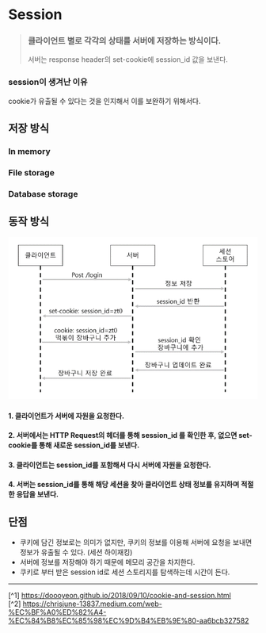 # Session
> ### 클라이언트 별로 각각의 상태를 서버에 저장하는 방식이다.
> 
> 서버는 response header의 set-cookie에 session_id 값을 보낸다.

### session이 생겨난 이유
cookie가 유출될 수 있다는 것을 인지해서 이를 보완하기 위해서다.

## 저장 방식
### In memory

### File storage

### Database storage

## 동작 방식

![](../Image/session.png)

#### 1. 클라이언트가 서버에 자원을 요청한다.

#### 2. 서버에서는 HTTP Request의 헤더를 통해 session_id 를 확인한 후, 없으면 set-cookie를 통해 새로운 session_id를 보낸다.

#### 3. 클라이언트는 session_id를 포함해서 다시 서버에 자원을 요청한다.

#### 4. 서버는 session_id를 통해 해당 세션을 찾아 클라이언트 상태 정보를 유지하며 적절한 응답을 보낸다.


## 단점
- 쿠키에 담긴 정보로는 의미가 없지만, 쿠키의 정보를 이용해 서버에 요청을 보내면 정보가 유출될 수 있다. (세션 하이재킹)
- 서버에 정보를 저장해야 하기 때문에 메모리 공간을 차지한다.
- 쿠키로 부터 받은 session id로 세션 스토리지를 탐색하는데 시간이 든다.


---

[^1] https://doooyeon.github.io/2018/09/10/cookie-and-session.html<br>
[^2] https://chrisjune-13837.medium.com/web-%EC%BF%A0%ED%82%A4-%EC%84%B8%EC%85%98%EC%9D%B4%EB%9E%80-aa6bcb327582